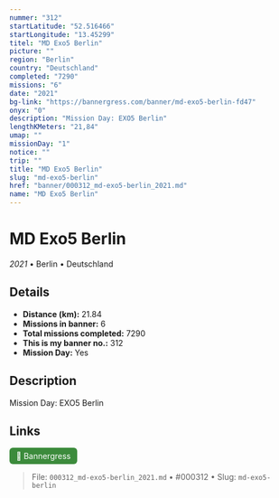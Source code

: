 ```yaml
---
nummer: "312"
startLatitude: "52.516466"
startLongitude: "13.45299"
titel: "MD Exo5 Berlin"
picture: ""
region: "Berlin"
country: "Deutschland"
completed: "7290"
missions: "6"
date: "2021"
bg-link: "https://bannergress.com/banner/md-exo5-berlin-fd47"
onyx: "0"
description: "Mission Day: EXO5 Berlin"
lengthKMeters: "21,84"
umap: ""
missionDay: "1"
notice: ""
trip: ""
title: "MD Exo5 Berlin"
slug: "md-exo5-berlin"
href: "banner/000312_md-exo5-berlin_2021.md"
name: "MD Exo5 Berlin"
---
```

# MD Exo5 Berlin

*2021* • Berlin • Deutschland





## Details
- **Distance (km):** 21.84
- **Missions in banner:** 6
- **Total missions completed:** 7290
- **This is my banner no.:** 312
- **Mission Day:** Yes


## Description
Mission Day: EXO5 Berlin



## Links
<a href="https://bannergress.com/banner/md-exo5-berlin-fd47" target="_blank" style="display:inline-block;margin-right:8px;padding:6px 12px;background:#3c8b3c;color:#fff;text-decoration:none;border-radius:6px;">🔗 Bannergress</a>



> File: `000312_md-exo5-berlin_2021.md`
> • #000312
> • Slug: `md-exo5-berlin`
